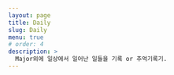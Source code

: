 ```yaml
---
layout: page
title: Daily
slug: Daily
menu: true
# order: 4
description: >
  Major외에 일상에서 일어난 일들을 기록 or 추억기록기.
---
```

